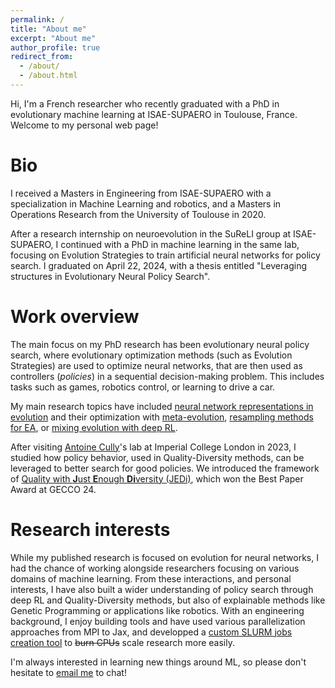 ```yaml
---
permalink: /
title: "About me"
excerpt: "About me"
author_profile: true
redirect_from: 
  - /about/
  - /about.html
---
```


Hi, I'm a French researcher who recently graduated with a PhD in evolutionary machine learning at ISAE-SUPAERO in Toulouse, France. Welcome to my personal web page!

# Bio

I received a Masters in Engineering from ISAE-SUPAERO with a specialization in Machine Learning and robotics, and a Masters in Operations Research from the University of Toulouse in 2020. 

After a research internship on neuroevolution in the SuReLI group at ISAE-SUPAERO, I continued with a PhD in machine learning in the same lab, focusing on Evolution Strategies to train artificial neural networks for policy search. I graduated on April 22, 2024, with a thesis entitled "Leveraging structures in Evolutionary Neural Policy Search".

# Work overview

The main focus on my PhD research has been evolutionary neural policy search, where evolutionary optimization methods (such as Evolution Strategies) are used to optimize neural networks, that are then used as controllers (*policies*) in a sequential decision-making problem. This includes tasks such as games, robotics control, or learning to drive a car.

My main research topics have included [neural network representations in evolution](../_publications/2021-06-01-a-geometric-encoding-for-neural-network-evolution.md) and their optimization with [meta-evolution](../_publications/2024-06-01-searching-search-spaces:-meta-evolving-a-geometric-encoding-for-neural-networks.md), [resampling methods for EA](../_publications/2022-06-08-lucie:-an-evaluation-and-selection-method-for-stochastic-problems.md), or [mixing evolution with deep RL](../_publications/2024-06-15-genetic-drift-regularization:-on-preventing-actor-injection-from-breaking-evolution-strategies.md).

After visiting [Antoine Cully](https://profiles.imperial.ac.uk/a.cully)'s lab at Imperial College London in 2023, I studied how policy behavior, used in Quality-Diversity methods, can be leveraged to better search for good policies. We introduced the framework of [Quality with **J**ust **E**nough **Di**versity (JEDi)](../_publications/2024-07-01-quality-with-just-enough-diversity-in-evolutionary-policy-search.md), which won the Best Paper Award at GECCO 24.

# Research interests

While my published research is focused on evolution for neural networks, I had the chance of working alongside researchers focusing on various domains of machine learning. From these interactions, and personal interests, I have also built a wider understanding of policy search through deep RL and Quality-Diversity methods, but also of explainable methods like Genetic Programming or applications like robotics. With an engineering background, I enjoy building tools and have used various parallelization approaches from MPI to Jax, and developped a [custom SLURM jobs creation tool](../_portfolio/2022-01-01-compute.md) to ~~burn CPUs~~ scale research more easily.

I'm always interested in learning new things around ML, so please don't hesitate to [email me](mailto:{{site.author.email}}) to chat!

